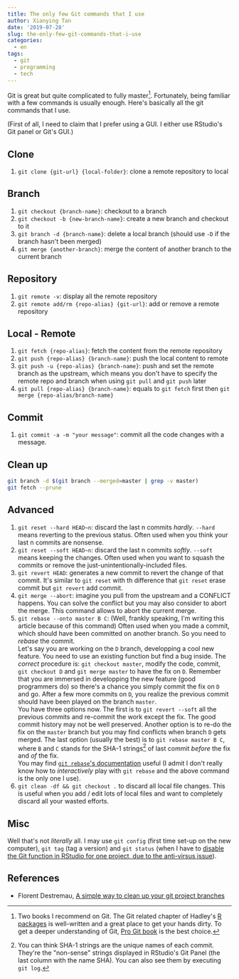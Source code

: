 ```yaml
---
title: The only few Git commands that I use
author: Xianying Tan
date: '2019-07-28'
slug: the-only-few-git-commands-that-i-use
categories:
  - en
tags:
  - git
  - programming
  - tech  
---
```


Git is great but quite complicated to fully master[^books]. Fortunately, being familiar with a few commands is usually enough. Here's basically all the git commands that I use.

(First of all, I need to claim that I prefer using a GUI. I either use RStudio's Git panel or Git's GUI.)

## Clone

1. `git clone {git-url} {local-folder}`: clone a remote repository to local

## Branch

1. `git checkout {branch-name}`: checkout to a branch
1. `git checkout -b {new-branch-name}`: create a new branch and checkout to it
1. `git branch -d {branch-name}`: delete a local branch (should use `-D` if the branch hasn't been merged)
1. `git merge {another-branch}`: merge the content of another branch to the current branch 

## Repository

1. `git remote -v`: display all the remote repository
1. `git remote add/rm {repo-alias} {git-url}`: add or remove a remote repository

## Local - Remote

1. `git fetch {repo-alias}`: fetch the content from the remote repository
1. `git push {repo-alias} {branch-name}`: push the local content to remote
1. `git push -u {repo-alias} {branch-name}`: push and set the remote branch as the upstream, which means you don't have to specify the remote repo and branch when using `git pull` and `git push` later
1. `git pull {repo-alias} {branch-name}`: equals to `git fetch` first then `git merge {repo-alias/branch-name}`

## Commit

1. `git commit -a -m "your message"`: commit all the code changes with a message.

## Clean up

```bash
git branch -d $(git branch --merged=master | grep -v master)
git fetch --prune
```

## Advanced

1. `git reset --hard HEAD~n`: discard the last n commits *hardly*. `--hard` means reverting to the previous status. Often used when you think your last n commits are nonsense.
1. `git reset --soft HEAD~n`: discard the last n commits *softly*. `--soft` means keeping the changes. Often used when you want to squash the commits or remove the just-unintentionally-included files.
2. `git revert HEAD`: generates a new commit to revert the change of that commit. It's similar to `git reset` with th difference that `git reset` erase commit but `git revert` add commit.
3. `git merge --abort`: imagine you pull from the upstream and a CONFLICT happens. You can solve the conflict but you may also consider to abort the merge. This command allows to abort the current merge.
4. `git rebase --onto master B C`: (Well, frankly speaking, I'm writing this article because of this command) Often used when you made a commit, which should have been committed on another branch. So you need to *rebase* the commit.    
   Let's say you are working on the `D` branch, developping a cool new feature. You need to use an existing function but find a bug inside. The *correct* procedure is: `git checkout master`, modify the code, commit, `git checkout D` and `git merge master` to have the fix on `D`. 
   Remember that you are immersed in developping the new feature (good programmers do) so there's a chance you simply commit the fix on `D` and go. After a few more commits on `D`, you realize the previous commit should have been played on the branch `master`.  
   You have three options now. The first is to `git revert --soft` all the previous commits and re-commit the work except the fix. The good commit history may not be well preserved. Another option is to re-do the fix on the `master` branch but you may find conflicts when branch `D` gets merged. The last option (usually the best) is to `git rebase master B C`, where `B` and `C` stands for the SHA-1 strings[^sha] of last commit *before* the fix and *of* the fix.   
   You may find [`git rebase`'s documentation](https://git-scm.com/docs/git-rebase) useful (I admit I don't really know how to *interactively* play with `git rebase` and the above command is the only one I use).
1. `git clean -df && git checkout .` to discard all local file changes. This is useful when you add / edit lots of local files and want to completely discard all your wasted efforts.
   
## Misc

Well that's not *literally* all. I may use `git config` (first time set-up on the new computer), `git tag` (tag a version) and `git status` (when I have to [disable the Git function in RStudio for one project, due to the anti-virsus issue](https://github.com/rstudio/rstudio/issues/4368)).

[^books]: Two books I recommend on Git. The Git related chapter of Hadley's [R packages](https://r-pkgs.org/) is well-written and a great place to get your hands dirty. To get a deeper understanding of Git, [Pro Git book](https://git-scm.com/book) is the best choice.

[^sha]: You can think SHA-1 strings are the unique names of each commit. They're the "non-sense" strings displayed in RStudio's Git Panel (the last column with the name SHA). You can also see them by executing `git log`.

## References

- Florent Destremau, [A simple way to clean up your git project branches](https://medium.com/@FlorentDestrema/a-simple-way-to-clean-up-your-git-project-branches-283b87478fbc)
